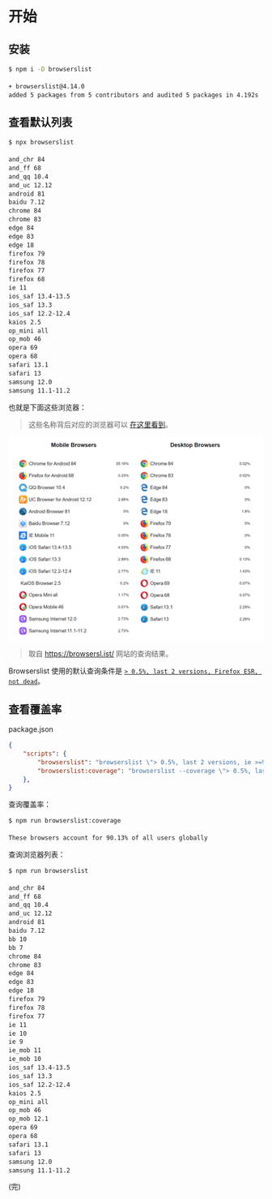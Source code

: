 # 开始

## 安装

```bash
$ npm i -D browserslist

+ browserslist@4.14.0
added 5 packages from 5 contributors and audited 5 packages in 4.192s
```

## 查看默认列表

```bash
$ npx browserslist

and_chr 84
and_ff 68        
and_qq 10.4      
and_uc 12.12     
android 81       
baidu 7.12       
chrome 84        
chrome 83        
edge 84
edge 83
edge 18
firefox 79       
firefox 78       
firefox 77       
firefox 68       
ie 11
ios_saf 13.4-13.5
ios_saf 13.3     
ios_saf 12.2-12.4
kaios 2.5
op_mini all
op_mob 46
opera 69
opera 68
safari 13.1
safari 13
samsung 12.0
samsung 11.1-11.2
```

也就是下面这些浏览器：

> 这些名称背后对应的浏览器可以 [在这里看到](https://www.npmjs.com/package/browserslist#browsers)。

![默认浏览器列表](./images/defaults.png)

> 取自 https://browsersl.ist/ 网站的查询结果。

Browserslist 使用的默认查询条件是 [`> 0.5%, last 2 versions, Firefox ESR, not dead`](https://www.npmjs.com/package/browserslist#full-list)。

## 查看覆盖率

package.json

```json
{
    "scripts": {
        "browserslist": "browserslist \"> 0.5%, last 2 versions, ie >=9\"",
        "browserslist:coverage": "browserslist --coverage \"> 0.5%, last 2 versions, ie >=9\""
    },
}
```


查询覆盖率：

```bash
$ npm run browserslist:coverage

These browsers account for 90.13% of all users globally
```

查询浏览器列表：

```bash
$ npm run browserslist

and_chr 84
and_ff 68        
and_qq 10.4      
and_uc 12.12     
android 81       
baidu 7.12       
bb 10
bb 7
chrome 84        
chrome 83        
edge 84
edge 83
edge 18
firefox 79       
firefox 78       
firefox 77       
ie 11
ie 10
ie 9
ie_mob 11        
ie_mob 10        
ios_saf 13.4-13.5
ios_saf 13.3     
ios_saf 12.2-12.4
kaios 2.5        
op_mini all      
op_mob 46        
op_mob 12.1      
opera 69
opera 68
safari 13.1      
safari 13        
samsung 12.0     
samsung 11.1-11.2
```

(完)
